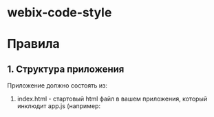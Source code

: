 # webix-code-style


# Правила
## 1. Структура приложения

Приложение должно состоять из:

1. index.html - стартовый html файл в вашем приложения, который инклюдит app.js (например: <script type="text/javascript" data-main="app" src="libs/require.js">)
2. app.js - файл, который содержит конфигурацию приложения
3. views - папка, содержащая модули интерфейса элементов
4. models - папка, содержащая модели (например: webix.DataCollection)
5. libs - папка, которая содержит все сторонние модули (например: socket.io)

### 1.1
Всегда должна быть некая точка входа (например файл app.js). Этот файл служит сугубо для того, чтобы инициализировать начальное состояние приложения. 


```js 
	define([
	"libs/core",
], function(core){
	//configuration
	var app = core.create({
		id:			"ExampleApp",
		name:		"ExampleApp",
		version:	"1",
		start:		"/app/home" 
	});
	return app;
});
```

### ВАЖНО
Дополнительная информация https://www.gitbook.com/book/webix/webix-jet/details
